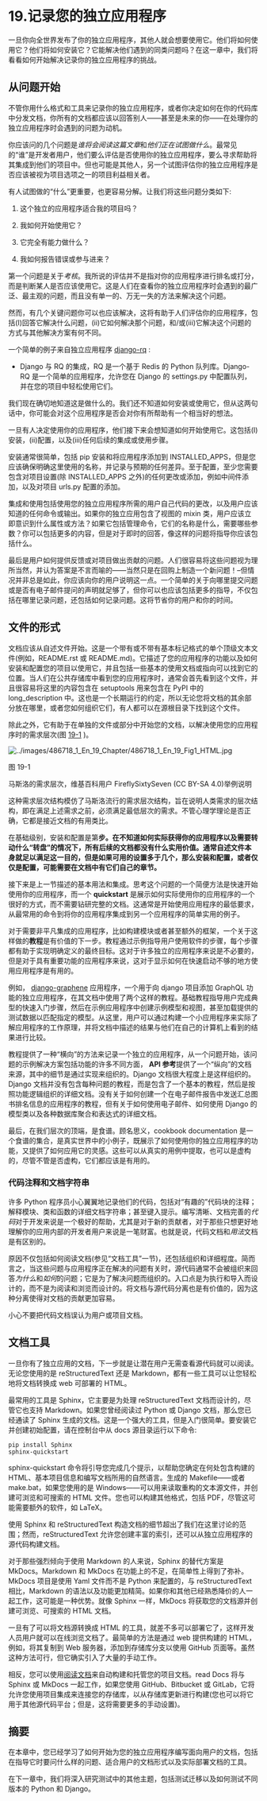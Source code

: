 # 19.记录您的独立应用程序

一旦你向全世界发布了你的独立应用程序，其他人就会想要使用它。他们将如何使用它？他们将如何安装它？它能解决他们遇到的同类问题吗？在这一章中，我们将看看如何开始解决记录你的独立应用程序的挑战。

## 从问题开始

不管你用什么格式和工具来记录你的独立应用程序，或者你决定如何在你的代码库中分发文档，你所有的文档都应该以回答别人——甚至是未来的你——在处理你的独立应用程序时会遇到的问题为动机。

你应该问的几个问题是*谁将会阅读这篇文章*和*他们正在试图做什么*。最常见的“谁”是开发者用户，他们要么评估是否使用你的独立应用程序，要么寻求帮助将其集成到他们的项目中。但也可能是其他人，另一个试图评估你的独立应用程序是否应该被视为项目选项之一的项目利益相关者。

有人试图做的“什么”更重要，也更容易分解。让我们将这些问题分类如下:

1.  这个独立的应用程序适合我的项目吗？

2.  我如何开始使用它？

3.  它完全有能力做什么？

4.  我如何报告错误或参与进来？

第一个问题是关于*考核*。我所说的评估并不是指对你的应用程序进行排名或打分，而是判断某人是否应该使用它。这是人们在查看你的独立应用程序时会遇到的最广泛、最主观的问题，而且没有单一的、万无一失的方法来解决这个问题。

然而，有几个关键问题你可以也应该解决，这将有助于人们评估你的应用程序，包括(I)回答它解决什么问题，(ii)它如何解决那个问题，和/或(iii)它解决这个问题的方式与其他解决方案有何不同。

一个简单的例子来自独立应用程序 [django-rq](https://github.com/rq/django-rq) :

*   Django 与 RQ 的集成，RQ 是一个基于 Redis 的 Python 队列库。Django-RQ 是一个简单的应用程序，允许您在 Django 的 settings.py 中配置队列，并在您的项目中轻松使用它们。

我们现在确切地知道这是做什么的。我们还不知道如何安装或使用它，但从这两句话中，你可能会对这个应用程序是否会对你有所帮助有一个相当好的想法。

一旦有人决定使用你的应用程序，他们接下来会想知道如何开始使用它。这包括(I)安装，(ii)配置，以及(iii)任何后续的集成或使用步骤。

安装通常很简单，包括 pip 安装和将应用程序添加到 INSTALLED_APPS，但是您应该确保明确这里使用的名称，并记录与预期的任何差异。至于配置，至少您需要包含对项目设置(除 INSTALLED_APPS 之外)的任何更改或添加，例如中间件添加，以及对项目 urls.py 配置的添加。

集成和使用包括使用您的独立应用程序所需的用户自己代码的更改，以及用户应该知道的任何命令或输出。如果你的独立应用包含了视图的 mixin 类，用户应该立即意识到什么属性或方法？如果它包括管理命令，它们的名称是什么，需要哪些参数？你可以包括更多的内容，但是对于即时的回答，像这样的问题将指导你应该包括什么。

最后是用户如何提供反馈或对项目做出贡献的问题。人们很容易将这些问题视为理所当然，并认为答案是不言而喻的——当然只是在回购上制造一个新问题！–但情况并非总是如此，你应该向你的用户说明这一点。一个简单的关于向哪里提交问题或是否有电子邮件提问的声明就足够了，但你可以也应该包括更多的指导，不仅包括在哪里记录问题，还包括如何记录问题。这将节省你的用户和你的时间。

## 文件的形式

文档应该从自述文件开始。这是一个带有或不带有基本标记格式的单个顶级文本文件(例如，README.rst 或 README.md)。它描述了您的应用程序的功能以及如何安装和配置您的项目以使用它，并且包括一些基本的使用文档或指向可以找到它的位置。当人们在公共存储库中看到您的应用程序时，通常会首先看到这个文件，并且很容易将这里的内容包含在 setuptools 用来包含在 PyPI 中的 long_description 中。这也是一个长期运行的约定，所以无论您将文档的其余部分放在哪里，或者您如何组织它们，有人都可以在源根目录下找到这个文件。

除此之外，它有助于在单独的文件或部分中开始您的文档，以解决使用您的应用程序时的需求层次(图 [19-1](#Fig1) )。

![../images/486718_1_En_19_Chapter/486718_1_En_19_Fig1_HTML.jpg](../images/486718_1_En_19_Chapter/486718_1_En_19_Fig1_HTML.jpg)

图 19-1

马斯洛的需求层次，维基百科用户 FireflySixtySeven (CC BY-SA 4.0)举例说明

这种需求层次结构模仿了马斯洛流行的需求层次结构，旨在说明人类需求的层次结构，即在满足上述需求之前，必须满足最低层次的需求。不管心理学理论是否正确，它都是接近文档的有用类比。

在基础级别，安装和配置是第**步。在不知道如何实际获得你的应用程序以及需要转动什么“转盘”的情况下，所有后续的文档都没有什么实用价值。通常自述文件本身就足以满足这一目的，但是如果可用的设置多于几个，那么安装和配置，或者仅仅是配置，可能需要在文档中有它们自己的章节。**

接下来是上一节描述的基本用法和集成。思考这个问题的一个简便方法是快速开始使用你的应用程序，而一个 **quickstart** 是展示如何实际使用你的应用程序的一个很好的方式，而不需要钻研完整的文档。这通常是开始使用应用程序的最低要求，从最常用的命令到将你的应用程序集成到另一个应用程序的简单实用的例子。

对于需要非平凡集成的应用程序，比如构建模块或者甚至额外的框架，一个关于这样做的**教程**是有价值的下一步。教程通过示例指导用户使用软件的步骤，每个步骤都有助于实现明确定义的最终目标。这对于许多独立的应用程序来说是不必要的，但是对于具有重要功能的应用程序来说，这对于显示如何在快速启动不够的地方使用应用程序是有用的。

例如， [django-graphene](https://docs.graphene-python.org/projects/django/en/latest/) 应用程序，一个用于向 django 项目添加 GraphQL 功能的独立应用程序，在其文档中使用了两个这样的教程。基础教程指导用户完成典型的快速入门步骤，然后在示例应用程序中创建示例模型和视图，甚至加载提供的测试数据以匹配指定的模型。从这里，用户可以通过构建一个小应用程序来实际了解应用程序的工作原理，并将文档中描述的结果与他们在自己的计算机上看到的结果进行比较。

教程提供了一种“横向”的方法来记录一个独立的应用程序，从一个问题开始，该问题的示例解决方案包括功能的许多不同方面， **API 参考**提供了一个“纵向”的文档来源，其中的细节是通过实现来组织的。Django 文档很大程度上是这样组织的。Django 文档并没有包含每种问题的教程，而是包含了一个基本的教程，然后是按照功能逻辑组织的详细文档。没有关于如何创建一个在电子邮件报告中发送汇总图书排名信息的应用程序的教程，但有关于如何使用电子邮件、如何使用 Django 的模型类以及各种数据库聚合和表达式的详细文档。

最后，在我们层次的顶端，是食谱。顾名思义，cookbook documentation 是一个食谱的集合，是真实世界中的小例子，既展示了如何使用你的独立应用程序的功能，又提供了如何应用它的灵感。这些可以从真实的用例中提取，也可以是虚构的，尽管不管是否虚构，它们都应该是有用的。

### 代码注释和文档字符串

许多 Python 程序员小心翼翼地记录他们的代码，包括对“有趣的”代码块的注释；解释模块、类和函数的详细文档字符串；甚至键入提示。编写清晰、文档完善的*代码*对于开发来说是一个极好的帮助，尤其是对于新的贡献者，对于那些只想更好地理解你的应用内部的开发者用户来说是一笔财富。也就是说，代码文档和*用法*文档是有区别的。

原因不仅包括如何阅读文档(参见“文档工具”一节)，还包括组织和详细程度。简而言之，当这些问题与应用程序正在解决的问题有关时，源代码通常不会被组织来回答*为什么*和*如何*的问题；它是为了解决问题而组织的。入口点是为执行和导入而设计的，而不是为阅读和浏览而设计的。将文档与源代码分离也是有价值的，因为这种分离使得对文档的贡献更加容易。

小心不要把代码文档误认为用户或项目文档。

## 文档工具

一旦你有了独立应用的文档，下一步就是让潜在用户无需查看源代码就可以阅读。无论您使用的是 reStructuredText 还是 Markdown，都有一些工具可以让您轻松地将文档转换成 web 可部署的 HTML。

最常用的工具是 Sphinx，它主要是为处理 reStructuredText 文档而设计的，尽管它也支持 Markdown。如果您曾经阅读过 Python 或 Django 文档，那么您已经通读了 Sphinx 生成的文档。这是一个强大的工具，但是入门很简单。要安装它并创建初始配置，请在控制台中从 docs 源目录运行以下命令:

```
pip install Sphinx
sphinx-quickstart

```

sphinx-quickstart 命令将引导您完成几个提示，以帮助您确定在何处包含构建的 HTML、基本项目信息和编写文档所用的自然语言。生成的 Makefile——或者 make.bat，如果您使用的是 Windows——可以用来读取重构的文本源文件，并创建可浏览和可搜索的 HTML 文件。您也可以构建其他格式，包括 PDF，尽管这可能需要额外的软件，如 LaTeX。

使用 Sphinx 和 reStructuredText 构造文档的细节超出了我们在这里讨论的范围；然而，reStructuredText 允许您创建丰富的索引，还可以从独立应用程序的源代码构建文档。

对于那些强烈倾向于使用 Markdown 的人来说，Sphinx 的替代方案是 MkDocs。Markdown 和 MkDocs 在功能上的不足，在简单性上得到了弥补。MkDocs 项目是使用 Yaml 文件而不是 Python 来配置的，与 reStructuredText 相比，Markdown 的语法以及功能更加精简。如果你和其他已经熟悉降价的人一起工作，这可能是一种优势。就像 Sphinx 一样，MkDocs 将获取您的文档源并创建可浏览、可搜索的 HTML 文档。

一旦有了可以将文档源转换成 HTML 的工具，就差不多可以部署它了，这样开发人员用户就可以在线浏览文档了。最简单的方法是通过 web 提供构建的 HTML，例如，将其复制到 Web 服务器，添加到存储库分支以使用 GitHub 页面等。虽然这种方法可行，但它确实引入了大量的手动工作。

相反，您可以使用[阅读文档](https://readthedocs.org/)来自动构建和托管您的项目文档。read Docs 将与 Sphinx 或 MkDocs 一起工作，如果您使用 GitHub、Bitbucket 或 GitLab，它将允许您使用项目集成来连接您的存储库，以从存储库更新进行构建(您也可以将它用于其他源代码平台；但是，这将需要更多的手动设置)。

## 摘要

在本章中，您已经学习了如何开始为您的独立应用程序编写面向用户的文档，包括在指导它时要问什么样的问题、适合用户的文档形式以及实际部署文档的工具。

在下一章中，我们将深入研究测试中的其他主题，包括测试迁移以及如何测试不同版本的 Python 和 Django。